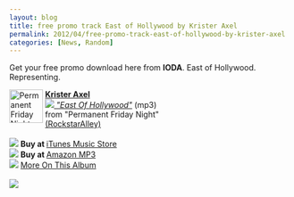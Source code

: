 ```yaml
---
layout: blog
title: free promo track East of Hollywood by Krister Axel
permalink: 2012/04/free-promo-track-east-of-hollywood-by-krister-axel
categories: [News, Random]
---
```


Get your free promo download here from <strong>IODA</strong>. East of Hollywood. Representing.


<img src="http://image.iodalliance.com/release/thumbs_60/342914-72.jpg" width="60" height="60" alt="Permanent Friday Night" align="left" style="margin-right: 4px;"><strong><a href="http://redirect.iodalliance.com/artist.php?id=C2B0F715B02236BE19FD32F36FF7D5D7B52466663A1895D94782D719EFEA4A4C" target="_new" rel="nofollow">Krister Axel</a></strong><br><em><a href="http://redirect.iodalliance.com/download_track.php?id=0D1E132601742281AEECDB7D02E4A9F06C1C5581AA83A5F4DF96297552674C6E80556FE80FCAE7B2CFFFEF172A5C82B8" target="_new" rel="nofollow"><img src="http://iodapromonet.com/img/download_icon.gif" border="0"> "East Of Hollywood"</a></em> (mp3) <br> from "Permanent Friday Night" <br><a href="http://redirect.iodalliance.com/label.php?id=85D264F566F29909485F0A33FB57A0703E2A160247423105D29B3A92E5C86995" target="_new" rel="nofollow">(RockstarAlley)</a><br clear="all"><br><img src="http://iodapromonet.com/img/service_icon_4.gif"> <strong>Buy at </strong><a href="http://redirect.iodalliance.com/buy_album.php?id=0D1E132601742281AEECDB7D02E4A9F0E042D7DAA41CB74D5F3075A41F18C62F2995382E3DA37D92929526C2F3929150" target="_blank" rel="nofollow">iTunes Music Store</a><br><img src="http://iodapromonet.com/img/service_icon_426.gif"> <strong>Buy at </strong><a href="http://redirect.iodalliance.com/buy_album.php?id=0D1E132601742281AEECDB7D02E4A9F00546ED9E29C1F5C4801255347B4B0B553E2A160247423105D29B3A92E5C86995" target="_blank" rel="nofollow">Amazon MP3</a><br><img src="http://iodapromonet.com/img/icon_landing_page.gif"> <a href="http://redirect.iodalliance.com/buy_album.php?id=0D1E132601742281AEECDB7D02E4A9F0127CBF5EF112FC75FF3237360B7CFE60F08CA75BA6D40E8B6D0FEA4C62B919B8" target="_new" rel="nofollow">More On This Album</a><br><br><img src="http://redirect.iodalliance.com/log_pageview.php?id=0D1E132601742281AEECDB7D02E4A9F06C1C5581AA83A5F4DF96297552674C6E80556FE80FCAE7B2CFFFEF172A5C82B8">
